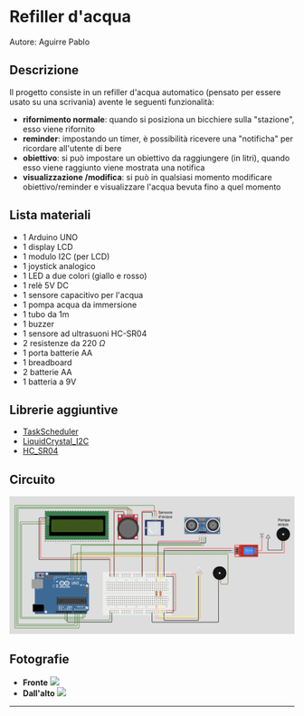 # Refiller d'acqua

Autore: Aguirre Pablo

## Descrizione
Il progetto consiste in un refiller d'acqua automatico (pensato per essere usato su una scrivania) avente le seguenti funzionalità:
- __rifornimento normale__: quando si posiziona un bicchiere sulla "stazione", esso viene rifornito 
- __reminder__: impostando un timer, è possibilità ricevere una "notificha" per ricordare all'utente di bere
- __obiettivo__: si può impostare un obiettivo da raggiungere (in litri), quando esso viene raggiunto viene mostrata una notifica
- __visualizzazione /modifica__: si può in qualsiasi momento modificare obiettivo/reminder e visualizzare l'acqua bevuta fino a quel momento

## Lista materiali
- 1 Arduino UNO
- 1 display LCD
- 1 modulo I2C (per LCD)
- 1 joystick analogico
- 1 LED a due colori (giallo e rosso)
- 1 relè 5V DC
- 1 sensore capacitivo per l'acqua
- 1 pompa acqua da immersione
- 1 tubo da 1m
- 1 buzzer
- 1 sensore ad ultrasuoni HC-SR04
- 2 resistenze da 220 $\Omega$
- 1 porta batterie AA
- 1 breadboard
- 2 batterie AA
- 1 batteria a 9V

  
## Librerie aggiuntive
- [TaskScheduler](https://github.com/arkhipenko/TaskScheduler)
- [LiquidCrystal_I2C](https://github.com/johnrickman/LiquidCrystal_I2C)
- [HC_SR04](https://github.com/bjoernboeckle/HC_SR04)

 ## Circuito
![](circuito.jpg)

## Fotografie
- __Fronte__
  ![](/progetto/img/fronte.jpeg)
- __Dall'alto__
  ![](/progetto/img/alto.jpeg)
---
